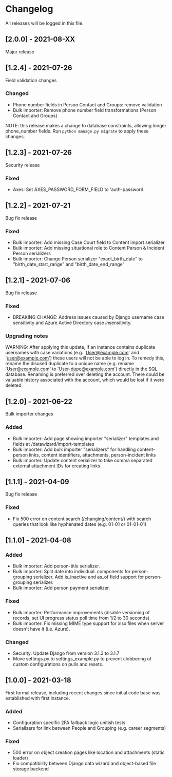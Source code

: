# Changelog

All releases will be logged in this file.

## [2.0.0] - 2021-08-XX
Major release

## [1.2.4] - 2021-07-26
Field validation changes

### Changed
- Phone number fields in Person Contact and Groups: remove validation
- Bulk importer: Remove phone number field transformations (Person Contact and Groups)

NOTE: this release makes a change to database constraints, allowing longer phone_number fields. Run
`python manage.py migrate` to apply these changes.

## [1.2.3] - 2021-07-26
Security release

### Fixed
- Axes: Set AXES_PASSWORD_FORM_FIELD to 'auth-password'

## [1.2.2] - 2021-07-21
Bug fix release

### Fixed
- Bulk importer: Add missing Case Court field to Content import serializer
- Bulk importer: Add missing situational role to Content Person & Incident Person serializers
- Bulk importer: Change Person serializer "exact_birth_date" to "birth_date_start_range" and "birth_date_end_range"

## [1.2.1] - 2021-07-06
Bug fix release

### Fixed
- BREAKING CHANGE: Address issues caused by Django username case sensitivity and Azure Active Directory case *in*sensitivity.

### Upgrading notes
WARNING: After applying this update, if an instance contains duplicate usernames with case variations (e.g. 'User@example.com' and 'user@example.com') these users will not be able to log in. To remedy this, rename the disused duplicate to a unique name (e.g. rename 'User@example.com' to 'User-dupe@example.com') directly in the SQL database. Renaming is preferred over deleting the account. There could be valuable history associated with the account, which would be lost if it were deleted.

## [1.2.0] - 2021-06-22
Bulk importer changes

### Added
- Bulk importer: Add page showing importer "serializer" templates and fields at /datawizard/import-templates
- Bulk importer: Add bulk importer "serializers" for handling content-person links, content identifiers, attachments, person-incident links
- Bulk importer: Update content serializer to take comma separated external attachment IDs for creating links


## [1.1.1] - 2021-04-09
Bug fix release

### Fixed
- Fix 500 error on content search (/changing/content/) with search queries that look like hyphenated dates (e.g. 01-01 or 01-01-01)

## [1.1.0] - 2021-04-08

### Added
- Bulk importer: Add person-title serializer.
- Bulk importer: Split date into individual. components for person-grouping serializer. Add is_inactive and as_of field support for person-grouping serializer.
- Bulk importer: Add person payment serializer.

### Fixed
- Bulk importer: Performance improvements (disable versioning of records, set UI progress status poll time from 1/2 to 30 seconds).
- Bulk importer: Fix missing MIME type support for xlsx files when server doesn't have it (i.e. Azure).

### Changed
- Security: Update Django from version 3.1.3 to 3.1.7
- Move settings.py to settings_example.py to prevent clobbering of custom configurations on pulls and resets.

## [1.0.0] - 2021-03-18
First formal release, including recent changes since initial code base was established with first instance.

### Added
- Configuration specific 2FA fallback logic unitish tests
- Serializers for link between People and Grouping (e.g. career segments)

### Fixed
- 500 error on object creation pages like location and attachments (static loader)
- Fix compatibility between Django data wizard and object-based file storage backend